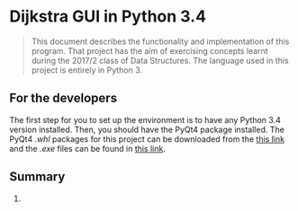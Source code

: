 # Dijkstra GUI in Python 3.4

> This document describes the functionality and implementation 
of this program. That project has the aim of exercising concepts
learnt during the 2017/2 class of Data Structures. The language used
in this project is entirely in Python 3.  

## For the developers
The first step for you to set up the environment is to have any Python 3.4 version
installed. Then, you should have the PyQt4 package installed. The PyQt4  _.whl_  packages for this project can be downloaded from the [this link](https://www.lfd.uci.edu/~gohlke/pythonlibs/) and the _.exe_ files 
can be found in [this link](https://sourceforge.net/projects/pyqt/files/PyQt4/).
    
## Summary
1. 

